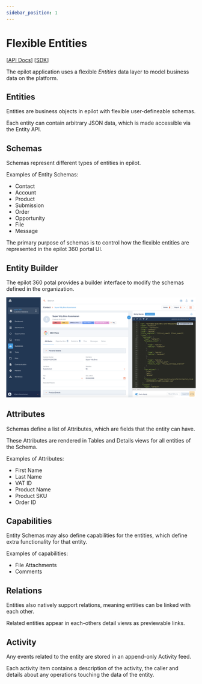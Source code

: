 ```yaml
---
sidebar_position: 1
---
```


# Flexible Entities

[[API Docs](/api/entity)]
[[SDK](https://www.npmjs.com/package/@epilot/entity-client)]

The epilot application uses a flexible *Entities* data layer to model business data on the platform.

## Entities

Entities are business objects in epilot with flexible user-defineable schemas.

Each entity can contain arbitrary JSON data, which is made accessible via the Entity API.

## Schemas

Schemas represent different types of entities in epilot.

Examples of Entity Schemas:

- Contact
- Account
- Product
- Submission
- Order
- Opportunity
- File
- Message

The primary purpose of schemas is to control how the flexible entities are represented in the epilot 360 portal UI.

## Entity Builder

The epilot 360 potal provides a builder interface to modify the schemas defined in the organization.

![](../../static/img/entity-builder.png)

## Attributes

Schemas define a list of Attributes, which are fields that the entity can have.

These Attributes are rendered in Tables and Details views for all entities of the Schema.

Examples of Attributes:

- First Name
- Last Name
- VAT ID
- Product Name
- Product SKU
- Order ID

## Capabilities

Entity Schemas may also define capabilities for the entities, which define extra functionality for that entity.

Examples of capabilities:

- File Attachments
- Comments

## Relations

Entities also natively support relations, meaning entities can be linked with each other.

Related entities appear in each-others detail views as previewable links.

## Activity

Any events related to the entity are stored in an append-only Activity feed.

Each activity item contains a description of the activity, the caller and details about any operations touching the data of the entity.
